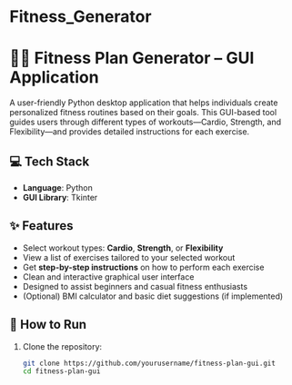 # Fitness_Generator
# 🏋️‍♀️ Fitness Plan Generator – GUI Application

A user-friendly Python desktop application that helps individuals create personalized fitness routines based on their goals. This GUI-based tool guides users through different types of workouts—Cardio, Strength, and Flexibility—and provides detailed instructions for each exercise.

## 💻 Tech Stack

- **Language**: Python  
- **GUI Library**: Tkinter

## ✨ Features

- Select workout types: **Cardio**, **Strength**, or **Flexibility**
- View a list of exercises tailored to your selected workout
- Get **step-by-step instructions** on how to perform each exercise
- Clean and interactive graphical user interface
- Designed to assist beginners and casual fitness enthusiasts
- (Optional) BMI calculator and basic diet suggestions (if implemented)



## 🔧 How to Run

1. Clone the repository:
   ```bash
   git clone https://github.com/yourusername/fitness-plan-gui.git
   cd fitness-plan-gui
